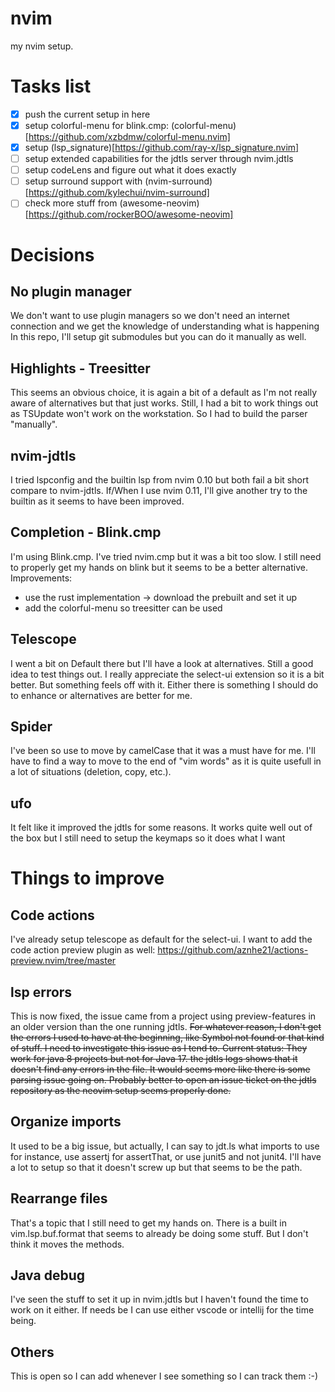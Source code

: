 # nvim
my nvim setup.

# Tasks list
- [x] push the current setup in here
- [x] setup colorful-menu for blink.cmp: (colorful-menu)[https://github.com/xzbdmw/colorful-menu.nvim]
- [x] setup (lsp_signature)[https://github.com/ray-x/lsp_signature.nvim]
- [ ] setup extended capabilities for the jdtls server through nvim.jdtls
- [ ] setup codeLens and figure out what it does exactly
- [ ] setup surround support with (nvim-surround)[https://github.com/kylechui/nvim-surround]
- [ ] check more stuff from (awesome-neovim)[https://github.com/rockerBOO/awesome-neovim]

# Decisions
## No plugin manager
We don't want to use plugin managers so we don't need an internet connection and we get the knowledge of understanding what is happening
In this repo, I'll setup git submodules but you can do it manually as well.

## Highlights - Treesitter
This seems an obvious choice, it is again a bit of a default as I'm not really aware of alternatives but that just works.
Still, I had a bit to work things out as TSUpdate won't work on the workstation. So I had to build the parser "manually".

## nvim-jdtls
I tried lspconfig and the builtin lsp from nvim 0.10 but both fail a bit short compare to nvim-jdtls.
If/When I use nvim 0.11, I'll give another try to the builtin as it seems to have been improved.

## Completion - Blink.cmp
I'm using Blink.cmp. I've tried nvim.cmp but it was a bit too slow. I still need to properly get my hands on blink but it seems to be a better alternative.
Improvements:
- use the rust implementation -> download the prebuilt and set it up
- add the colorful-menu so treesitter can be used

## Telescope
I went a bit on Default there but I'll have a look at alternatives. Still a good idea to test things out.
I really appreciate the select-ui extension so it is a bit better. But something feels off with it.
Either there is something I should do to enhance or alternatives are better for me.

## Spider
I've been so use to move by camelCase that it was a must have for me. I'll have to find a way to move to the end of "vim words" as it is quite usefull in a lot of situations (deletion, copy, etc.).

## ufo
It felt like it improved the jdtls for some reasons. It works quite well out of the box but I still need to setup the keymaps so it does what I want

# Things to improve
## Code actions
I've already setup telescope as default for the select-ui. I want to add the code action preview plugin as well:
https://github.com/aznhe21/actions-preview.nvim/tree/master

## lsp errors
This is now fixed, the issue came from a project using preview-features in an older version than the one running jdtls.
~~For whatever reason, I don't get the errors I used to have at the beginning, like Symbol not found or that kind of stuff.
I need to investigate this issue as I tend to.
Current status: They work for java 8 projects but not for Java 17. the jdtls logs shows that it doesn't find any errors in the file.
It would seems more like there is some parsing issue going on. Probably better to open an issue ticket on the jdtls repository as the neovim setup seems properly done.~~

## Organize imports
It used to be a big issue, but actually, I can say to jdt.ls what imports to use for instance, use assertj for assertThat, or use junit5 and not junit4.
I'll have a lot to setup so that it doesn't screw up but that seems to be the path.

## Rearrange files
That's a topic that I still need to get my hands on.
There is a built in vim.lsp.buf.format that seems to already be doing some stuff. But I don't think it moves the methods.

## Java debug
I've seen the stuff to set it up in nvim.jdtls but I haven't found the time to work on it either. If needs be I can use either vscode or intellij for the time being.

## Others
This is open so I can add whenever I see something so I can track them :-)
